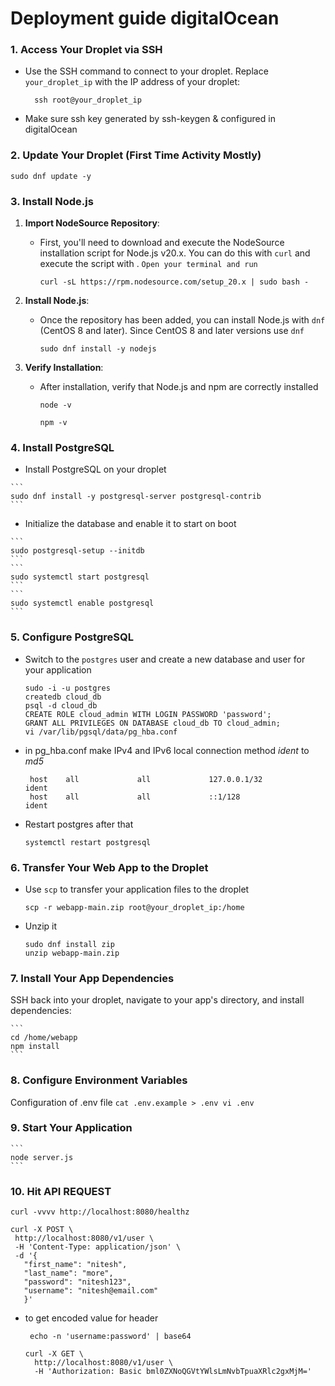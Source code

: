 # Deployment guide digitalOcean

### 1. Access Your Droplet via SSH

 - Use the SSH command to connect to your droplet. Replace `your_droplet_ip` with the IP address of your droplet:

   ```
     ssh root@your_droplet_ip
   ```
 - Make sure ssh key generated by ssh-keygen & configured in digitalOcean
  
### 2. Update Your Droplet (First Time Activity Mostly)
  
  ```
  sudo dnf update -y
  ```
 
### 3. Install Node.js	


1. **Import NodeSource Repository**:
   - First, you'll need to download and execute the NodeSource installation script for Node.js v20.x. You can do this with `curl` and execute the script with . `Open your terminal and run`
     ```
     curl -sL https://rpm.nodesource.com/setup_20.x | sudo bash -
     ```

2. **Install Node.js**:
   - Once the repository has been added, you can install Node.js with `dnf` (CentOS 8 and later). Since CentOS 8 and later versions use `dnf`

     ```
     sudo dnf install -y nodejs
     ```

3. **Verify Installation**:
   - After installation, verify that Node.js and npm are correctly installed 

     ```
     node -v
     ```
     ```
     npm -v
     ```
### 4. Install PostgreSQL

   - Install PostgreSQL on your droplet

	```
	sudo dnf install -y postgresql-server postgresql-contrib
	```

   - Initialize the database and enable it to start on boot

	```
	sudo postgresql-setup --initdb
 	```
  	```
	sudo systemctl start postgresql
 	```
  	```
	sudo systemctl enable postgresql
	```

### 5. Configure PostgreSQL

 - Switch to the `postgres` user and create a new database and user for your application

	```
	sudo -i -u postgres
	createdb cloud_db
	psql -d cloud_db
	CREATE ROLE cloud_admin WITH LOGIN PASSWORD 'password';
	GRANT ALL PRIVILEGES ON DATABASE cloud_db TO cloud_admin;
	vi /var/lib/pgsql/data/pg_hba.conf
	```
- in pg_hba.conf make IPv4 and IPv6 local connection method *ident* to *md5*
	
	```
     host    all             all             127.0.0.1/32            ident
     host    all             all             ::1/128                 ident
     ```
- Restart postgres after that
	
	```
	systemctl restart postgresql

	```

### 6. Transfer Your Web App to the Droplet

- Use `scp` to transfer your application files to the droplet

	```
	scp -r webapp-main.zip root@your_droplet_ip:/home
	```
- Unzip it

	```
	sudo dnf install zip
	unzip webapp-main.zip
	```

### 7. Install Your App Dependencies

SSH back into your droplet, navigate to your app's directory, and install dependencies:

	```
	cd /home/webapp
	npm install
	```

### 8. Configure Environment Variables

Configuration of .env file
	```
	cat .env.example > .env
	vi .env
	```

### 9. Start Your Application

	```					
	node server.js
	```

### 10. Hit API REQUEST
 ```
 curl -vvvv http://localhost:8080/healthz
 ```
 ```
 curl -X POST \
  http://localhost:8080/v1/user \
  -H 'Content-Type: application/json' \
  -d '{
    "first_name": "nitesh",
    "last_name": "more",
    "password": "nitesh123",
    "username": "nitesh@email.com"
    }'
```
- to get encoded value for header
  
	```
	 echo -n 'username:password' | base64
	```

	```
	curl -X GET \
	  http://localhost:8080/v1/user \
	  -H 'Authorization: Basic bml0ZXNoQGVtYWlsLmNvbTpuaXRlc2gxMjM='

	 ```
